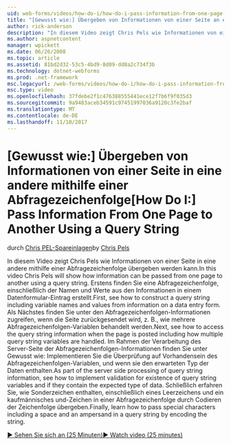 ```yaml
---
uid: web-forms/videos/how-do-i/how-do-i-pass-information-from-one-page-to-another-using-a-query-string
title: "[Gewusst wie:] Übergeben von Informationen von einer Seite an einen anderen mithilfe einer Abfragezeichenfolge | Microsoft Docs"
author: rick-anderson
description: "In diesem Video zeigt Chris Pels wie Informationen von einer Seite in eine andere mithilfe einer Abfragezeichenfolge übergeben werden kann. Erstens finden Sie unter Vorgehensweise beim Erstellen einer Abfragezeichenfolge in..."
ms.author: aspnetcontent
manager: wpickett
ms.date: 06/26/2008
ms.topic: article
ms.assetid: 81bd2d32-53c5-4bd9-8d09-dd8a2c734f3b
ms.technology: dotnet-webforms
ms.prod: .net-framework
msc.legacyurl: /web-forms/videos/how-do-i/how-do-i-pass-information-from-one-page-to-another-using-a-query-string
msc.type: video
ms.openlocfilehash: 37fdebe2f1c476388555441ece12f7b6f9f035d3
ms.sourcegitcommit: 9a9483aceb34591c97451997036a9120c3fe2baf
ms.translationtype: MT
ms.contentlocale: de-DE
ms.lasthandoff: 11/10/2017
---
```

<a name="how-do-i-pass-information-from-one-page-to-another-using-a-query-string"></a><span data-ttu-id="fc33a-104">[Gewusst wie:] Übergeben von Informationen von einer Seite in eine andere mithilfe einer Abfragezeichenfolge</span><span class="sxs-lookup"><span data-stu-id="fc33a-104">[How Do I:] Pass Information From One Page to Another Using a Query String</span></span>
====================
<span data-ttu-id="fc33a-105">durch [Chris PEL-Spareinlagen](https://twitter.com/chrispels)</span><span class="sxs-lookup"><span data-stu-id="fc33a-105">by [Chris Pels](https://twitter.com/chrispels)</span></span>

<span data-ttu-id="fc33a-106">In diesem Video zeigt Chris Pels wie Informationen von einer Seite in eine andere mithilfe einer Abfragezeichenfolge übergeben werden kann.</span><span class="sxs-lookup"><span data-stu-id="fc33a-106">In this video Chris Pels will show how information can be passed from one page to another using a query string.</span></span> <span data-ttu-id="fc33a-107">Erstens finden Sie eine Abfragezeichenfolge, einschließlich der Namen und Werte aus den Informationen in einem Datenformular-Eintrag erstellt.</span><span class="sxs-lookup"><span data-stu-id="fc33a-107">First, see how to construct a query string including variable names and values from information on a data entry form.</span></span> <span data-ttu-id="fc33a-108">Als Nächstes finden Sie unter den Abfragezeichenfolgen-Informationen zugreifen, wenn die Seite zurückgesendet wird, z. B., wie mehrere Abfragezeichenfolgen-Variablen behandelt werden.</span><span class="sxs-lookup"><span data-stu-id="fc33a-108">Next, see how to access the query string information when the page is posted including how multiple query string variables are handled.</span></span> <span data-ttu-id="fc33a-109">Im Rahmen der Verarbeitung des Server-Seite der Abfragezeichenfolgen-Informationen finden Sie unter Gewusst wie: Implementieren Sie die Überprüfung auf Vorhandensein des Abfragezeichenfolgen-Variablen, und wenn sie den erwarteten Typ der Daten enthalten.</span><span class="sxs-lookup"><span data-stu-id="fc33a-109">As part of the server side processing of query string information, see how to implement validation for existence of query string variables and if they contain the expected type of data.</span></span> <span data-ttu-id="fc33a-110">Schließlich erfahren Sie, wie Sonderzeichen enthalten, einschließlich eines Leerzeichens und ein kaufmännisches und-Zeichen in einer Abfragezeichenfolge durch Codieren der Zeichenfolge übergeben.</span><span class="sxs-lookup"><span data-stu-id="fc33a-110">Finally, learn how to pass special characters including a space and an ampersand in a query string by encoding the string.</span></span>

[<span data-ttu-id="fc33a-111">&#9654; Sehen Sie sich an (25 Minuten)</span><span class="sxs-lookup"><span data-stu-id="fc33a-111">&#9654; Watch video (25 minutes)</span></span>](https://channel9.msdn.com/Blogs/ASP-NET-Site-Videos/how-do-i-pass-information-from-one-page-to-another-using-a-query-string)
